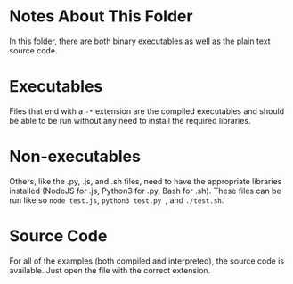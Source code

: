 # Notes About This Folder
In this folder, there are both binary executables as well as the plain text source code.
# Executables
Files that end with a `-*` extension are the compiled executables
and should be able to be run without any need to install the required libraries.
# Non-executables
Others, like the .py, .js, and .sh files, need to have the appropriate libraries installed
(NodeJS for .js, Python3 for .py, Bash for .sh).
These files can be run like so `node test.js`, `python3 test.py `, and `./test.sh`.
# Source Code
For all of the examples (both compiled and interpreted), the source code is available. Just open the file with the correct extension.
